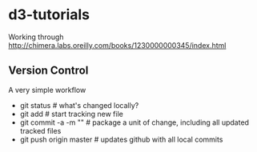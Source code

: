 # d3-tutorials
Working through http://chimera.labs.oreilly.com/books/1230000000345/index.html

Version Control
---------------

A very simple workflow

- git status                        # what's changed locally?
- git add <new file name>           # start tracking new file
- git commit -a -m "<message>"      # package a unit of change, including all updated tracked files
- git push origin master            # updates github with all local commits
 